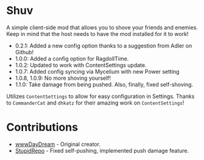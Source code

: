 # Shuv
A simple client-side mod that allows you to shove your friends and enemies. Keep in mind that the host needs to have the mod installed for it to work!

* 0.2.1: Added a new config option thanks to a suggestion from Adler on Github!
* 1.0.0: Added a config option for RagdollTime.
* 1.0.2: Updated to work with ContentSettings update.
* 1.0.7: Added config syncing via Mycelium with new Power setting 
* 1.0.8, 1.0.9: No more shoving yourself!
* 1.1.0: Take damage from being pushed. Also, finally, fixed self-shoving.

Utilizes `ContentSettings` to allow for easy configuration in Settings. Thanks to `CommanderCat` and `dhkatz` for their amazing work on `ContentSettings`!

# Contributions
* [wwwDayDream](https://github.com/wwwDayDream) - Original creator.
* [StupidRepo](https://github.com/StupidRepo) - Fixed self-pushing, implemented push damage feature.